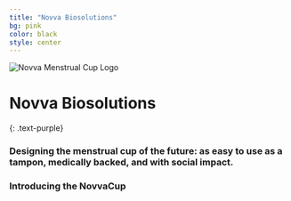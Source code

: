 ```yaml
---
title: "Novva Biosolutions"
bg: pink
color: black
style: center
---
```


<div>
<img src="img/NovvaMenstrualCupTextLogo.jpg" alt="Novva Menstrual Cup Logo" />
</div>

# Novva Biosolutions
{: .text-purple}

### Designing the menstrual cup of the future: as easy to use as a tampon, medically backed, and with social impact.
### Introducing the NovvaCup

